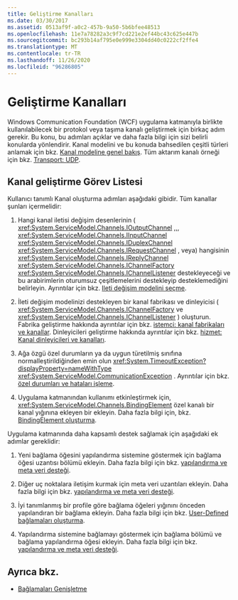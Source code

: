 ```yaml
---
title: Geliştirme Kanalları
ms.date: 03/30/2017
ms.assetid: 0513af9f-a0c2-457b-9a50-5b6bfee48513
ms.openlocfilehash: 11e7a78282a3c9f7cd221e2ef44bc43c625e447b
ms.sourcegitcommit: bc293b14af795e0e999e3304dd40c0222cf2ffe4
ms.translationtype: MT
ms.contentlocale: tr-TR
ms.lasthandoff: 11/26/2020
ms.locfileid: "96286805"
---
```

# <a name="developing-channels"></a>Geliştirme Kanalları

Windows Communication Foundation (WCF) uygulama katmanıyla birlikte kullanılabilecek bir protokol veya taşıma kanalı geliştirmek için birkaç adım gerekir. Bu konu, bu adımları açıklar ve daha fazla bilgi için sizi belirli konularda yönlendirir. Kanal modelini ve bu konuda bahsedilen çeşitli türleri anlamak için bkz. [Kanal modeline genel bakış](channel-model-overview.md). Tüm aktarım kanalı örneği için bkz. [Transport: UDP](../samples/transport-udp.md).  
  
## <a name="the-channel-development-task-list"></a>Kanal geliştirme Görev Listesi  

 Kullanıcı tanımlı Kanal oluşturma adımları aşağıdaki gibidir. Tüm kanallar şunları içermelidir:  
  
1. Hangi kanal iletisi değişim desenlerinin ( <xref:System.ServiceModel.Channels.IOutputChannel> ,,, <xref:System.ServiceModel.Channels.IInputChannel> <xref:System.ServiceModel.Channels.IDuplexChannel> <xref:System.ServiceModel.Channels.IRequestChannel> , veya) hangisinin <xref:System.ServiceModel.Channels.IReplyChannel> <xref:System.ServiceModel.Channels.IChannelFactory> <xref:System.ServiceModel.Channels.IChannelListener> destekleyeceği ve bu arabirimlerin oturumsuz çeşitlemelerini destekleyip desteklemediğini belirleyin. Ayrıntılar için bkz. [Ileti değişim modelini seçme](choosing-a-message-exchange-pattern.md).  
  
2. İleti değişim modelinizi destekleyen bir kanal fabrikası ve dinleyicisi ( <xref:System.ServiceModel.Channels.IChannelFactory> ve <xref:System.ServiceModel.Channels.IChannelListener> ) oluşturun. Fabrika geliştirme hakkında ayrıntılar için bkz. [istemci: kanal fabrikaları ve kanallar](client-channel-factories-and-channels.md). Dinleyicileri geliştirme hakkında ayrıntılar için bkz. [hizmet: Kanal dinleyicileri ve kanalları](service-channel-listeners-and-channels.md).  
  
3. Ağa özgü özel durumların ya da uygun türetilmiş sınıfına normalleştirildiğinden emin olun <xref:System.TimeoutException?displayProperty=nameWithType> <xref:System.ServiceModel.CommunicationException> . Ayrıntılar için bkz. [özel durumları ve hataları işleme](handling-exceptions-and-faults.md).  
  
4. Uygulama katmanından kullanımı etkinleştirmek için, <xref:System.ServiceModel.Channels.BindingElement> özel kanalı bir kanal yığınına ekleyen bir ekleyin. Daha fazla bilgi için, bkz. [BindingElement oluşturma](creating-a-bindingelement.md).  
  
 Uygulama katmanında daha kapsamlı destek sağlamak için aşağıdaki ek adımlar gereklidir:  
  
1. Yeni bağlama öğesini yapılandırma sistemine göstermek için bağlama öğesi uzantısı bölümü ekleyin. Daha fazla bilgi için bkz. [yapılandırma ve meta veri desteği](configuration-and-metadata-support.md).  
  
2. Diğer uç noktalara iletişim kurmak için meta veri uzantıları ekleyin. Daha fazla bilgi için bkz. [yapılandırma ve meta veri desteği](configuration-and-metadata-support.md).  
  
3. İyi tanımlanmış bir profile göre bağlama öğeleri yığınını önceden yapılandıran bir bağlama ekleyin. Daha fazla bilgi için bkz. [User-Defined bağlamaları oluşturma](creating-user-defined-bindings.md).  
  
4. Yapılandırma sistemine bağlamayı göstermek için bağlama bölümü ve bağlama yapılandırma öğesi ekleyin. Daha fazla bilgi için bkz. [yapılandırma ve meta veri desteği](configuration-and-metadata-support.md).  
  
## <a name="see-also"></a>Ayrıca bkz.

- [Bağlamaları Genişletme](extending-bindings.md)
